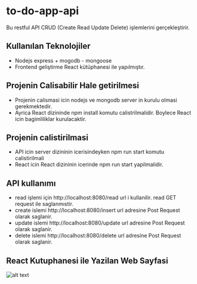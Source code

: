 # to-do-app-api
Bu restful API CRUD (Create Read Update Delete) işlemlerini gerçekleştirir.

## Kullanılan Teknolojiler 
- Nodejs express + mogodb - mongoose 
- Frontend geliştirme React kütüphanesi ile yapılmıştır.

## Projenin Calisabilir Hale getirilmesi 
- Projenin calismasi icin nodejs ve mongodb server in kurulu olmasi gerekmektedir.
- Ayrica React dizininde npm install komutu calistrilmalidir. Boylece React icin bagimliliklar kurulacaktir.

## Projenin calistirilmasi 
- API icin server dizininin icerisindeyken npm run start komutu calistirilmali
- React icin React dizininin icerinde npm run start yapilmalidir.


## API kullanımı 
- read işlemi için http://localhost:8080/read url i kullanilir. read GET request ile saglanmıstir.
- create islemi http://localhost:8080/insert url adresine Post Request olarak saglanir.
- update islemi http://localhost:8080/update url adresine Post Request olarak saglanir.
- delete islemi http://localhost:8080/delete url adresine Post Request olarak saglanir.

## React Kutuphanesi ile Yazilan Web Sayfasi 
![alt text](https://github.com/berkayefeozcan/to-do-list-api/blob/main/WebGorunum.png)

